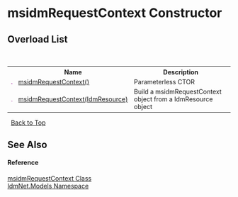 # msidmRequestContext Constructor 
 


## Overload List
&nbsp;<table><tr><th></th><th>Name</th><th>Description</th></tr><tr><td>![Public method](media/pubmethod.gif "Public method")</td><td><a href="M_IdmNet_Models_msidmRequestContext__ctor">msidmRequestContext()</a></td><td>
Parameterless CTOR</td></tr><tr><td>![Public method](media/pubmethod.gif "Public method")</td><td><a href="M_IdmNet_Models_msidmRequestContext__ctor_1">msidmRequestContext(IdmResource)</a></td><td>
Build a msidmRequestContext object from a IdmResource object</td></tr></table>&nbsp;
<a href="#msidmrequestcontext-constructor">Back to Top</a>

## See Also


#### Reference
<a href="T_IdmNet_Models_msidmRequestContext">msidmRequestContext Class</a><br /><a href="N_IdmNet_Models">IdmNet.Models Namespace</a><br />